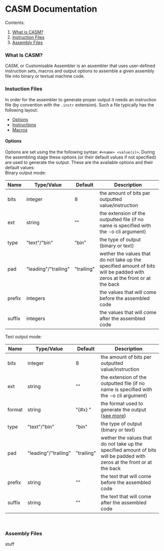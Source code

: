 # CASM Documentation

Contents:</b>
1. [What is CASM?](#what-is-casm)
2. [Instruction Files](#instuction-files)
3. [Assembly Files](#assembly-files)

### What Is CASM?
CASM, or Customisable Assembler is an assembler that uses user-defined instruction sets, macros and output options to assemble a given assembly file into binary or textual machine code.
</b>


### Instuction Files
In order for the assembler to generate proper output it needs an instruction file (by convention with the `.instr` extension). Such a file typically has the following layout:
- [Options](#options)
- [Instructions](#instructions)
- [Macros](#macros)
</b>

#### Options
Options are set using the the following syntax: `#<name> <value(s)>`. During the assembling stage these options (or their default values if not specified) are used to generate the output.
</b>
These are the available options and their default values:
<br>
Binary output mode:
<br>

| Name | Type/Value | Default | Description |
| --- | --- | --- | --- |
| bits | integer | 8 | the amount of bits per outputted value/instruction |
| ext | string | "" | the extension of the outputted file (if no name is specified with the -o cli argument) |
| type | "text"/"bin" | "bin" | the type of output (binary or text) |
| pad | "leading"/"trailing" | "trailing" | wether the values that do not take up the specified amount of bits will be padded with zeros at the front or at the back |
| prefix | integers | | the values that will come before the assembled code |
| suffix | integers | | the values that will come after the assembled code |

Text output mode:

| Name | Type/Value | Default | Description |
| --- | --- | --- | --- |
| bits | integer | 8 | the amount of bits per outputted value/instruction |
| ext | string | "" | the extension of the outputted file (if no name is specified with the -o cli argument) |
| format | string | "{#x} " | the format used to generate the output ([see more](#format))
| type | "text"/"bin" | "bin" | the type of output (binary or text) |
| pad | "leading"/"trailing" | "trailing" | wether the values that do not take up the specified amount of bits will be padded with zeros at the front or at the back |
| prefix | string | "" | the text that will come before the assembled code |
| suffix | string | "" | the text that will come after the assembled code |

<br>

### Assembly Files
stuff